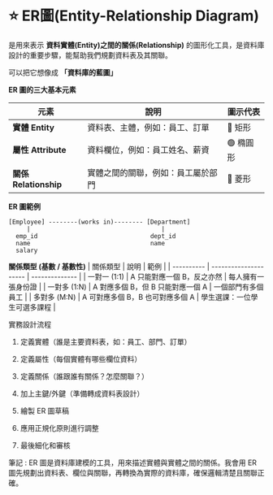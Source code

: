 # ⭐ ER圖(Entity-Relationship Diagram)

是用來表示 **資料實體(Entity)之間的關係(Relationship)** 的圖形化工具，是資料庫設計的重要步驟，能幫助我們規劃資料表及其關聯。

可以把它想像成 **「資料庫的藍圖」**

**ER 圖的三大基本元素**

| 元素                  | 說明                | 圖示代表   |
| ------------------- | ----------------- | ------ |
| **實體 Entity**       | 資料表、主體，例如：員工、訂單   | 🔲 矩形  |
| **屬性 Attribute**    | 資料欄位，例如：員工姓名、薪資   | 🟢 橢圓形 |
| **關係 Relationship** | 實體之間的關聯，例如：員工屬於部門 | 🔷 菱形  |


**ER 圖範例**
```
[Employee] --------(works in)-------- [Department]
     |                                    |
  emp_id                               dept_id
  name                                 name
  salary
```

**關係類型 (基數 / 基數性)**
| 關係類型       | 說明                    | 範例             |
| ---------- | --------------------- | -------------- |
| 一對一 (1:1) | A 只能對應一個 B，反之亦然       | 每人擁有一張身份證       |
| 一對多 (1:N) | A 對應多個 B，但 B 只能對應一個 A | 一個部門有多個員工      |
| 多對多 (M:N) | A 可對應多個 B，B 也可對應多個 A  | 學生選課：一位學生可選多課程 |

實務設計流程

1. 定義實體（誰是主要資料表，如：員工、部門、訂單）

2. 定義屬性（每個實體有哪些欄位資料）

3. 定義關係（誰跟誰有關係？怎麼關聯？）

4. 加上主鍵/外鍵（準備轉成資料表設計）

5. 繪製 ER 圖草稿

6. 應用正規化原則進行調整

7. 最後細化和審核

筆記 : ER 圖是資料庫建模的工具，用來描述實體與實體之間的關係。我會用 ER 圖先規劃出資料表、欄位與關聯，再轉換為實際的資料庫，確保邏輯清楚且關聯正確。

